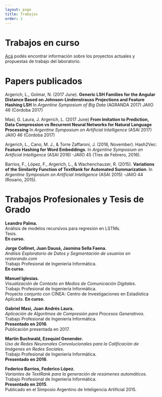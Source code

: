 ```yaml
---
layout: page
title: Trabajos
order: 2
---
```

Trabajos en curso
=================

[Acá](/lineas.md) podés encontrar información sobre los proyectos
actuales y propuestas de trabajo del laboratorio.

Papers publicados
=================

Argerich, L., Golmar, N. (2017 June).
**Generic LSH Families for the Angular Distance Based on Johnson-Lindenstrauss Projections and Feature Hashing LSH**
In *Argentine Symposium of Big Data* (AGRANDA 2017) JAIIO 46 (Córdoba 2017)

Masi, G. Laura, J. Argerich, L. (2017 June)
 **From Imitation to Prediction, Data Compression vs Recurrent Neural Networks for Natural Language Processing**
 In *Argentine Symposium on Artificial Intelligence* (ASAI 2017) JAIIO 46 (Córdoba 2017)

Argerich, L., Cano, M. J., & Torre Zaffaroni, J. (2016, November). 
Hash2Vec: **Feature Hashing for Word Embeddings**. 
In *Argentine Symposium on Artificial Intelligence* (ASAI 2016)
-JAIIO 45 (Tres de Febrero, 2016).

Barrios, F., López, F., Argerich, L., & Wachenchauzer, R. (2015). 
**Variations of the Similarity Function of TextRank for Automated 
Summarization**. 
In *Argentine Symposium on Artificial Intelligence* (ASAI 2015)
-JAIIO 44 (Rosario, 2015).

Trabajos Profesionales y Tesis de Grado
=======================================

**Leandro Palma.**  
Análisis de modelos recursivos para regresión en LSTMs.   
Tesis.  
**En curso.**

 **Jorge Collinet, Juan Dausá, Jasmina Sella Faena.**  
*Análisis Exploratorio de Datos y Segmentación de usuarios en restorando.com*  
Trabajo Profesional de Ingeniería Informática.  
**En curso**.

**Manuel Iglesias.**  
*Visualización de Contexto en Medios de Comunicación Digitales*.  
Trabajo Profesional de Ingeniería Informática.  
Proyecto conjunto con CINEA: Centro de Investigaciones en Estadística Aplicada.
**En curso.**

**Gabriel Masi, Juan Andrés Laura.**  
*Aplicación de Algoritmos de Compresión para Procesos Generativos*.
Trabajo Profesional de Ingeniería Informática.  
**Presentado en 2016**.  
Publicación presentada en 2017.  


**Martín Buchwald, Ezequiel Genender.**  
*Uso de Redes Neuronales Convolucionales para la Calificación de Imágenes
en Redes Sociales*.  
Trabajo Profesional de Ingeniería Informática.   
**Presentado en 2016**.

**Federico Barrios, Federico López.**   
*Variantes de TextRank para la generación de resúmenes automáticos*.  
Trabajo Profesional de Ingeniería Informática.  
**Presentado en 2015**.  
Publicado en el Simposio Argentino de Inteligencia Artificial 2015.  

